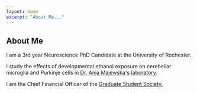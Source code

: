 ```yaml
---
layout: home
excerpt: "About Me..."
---
```



## About Me

I am a 3rd year Neuroscience PhD Candidate at the University of Rochester.

I study the effects of developmental ethanol exposure on cerebellar microglia and Purkinje cells in [Dr. Ania Majewska's laboratory.](https://www.urmc.rochester.edu/labs/majewska.aspx)  

I am the Chief Financial Officer of the [Graduate Student Society.](https://www.urmc.rochester.edu/education/graduate/current-students/graduate-student-society.aspx)

  
